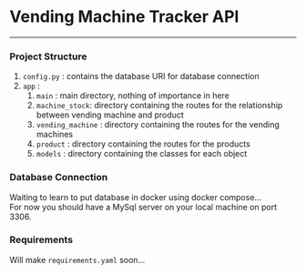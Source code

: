 # Vending Machine Tracker API #

---

### Project Structure
1. `config.py` : contains the database URI for database connection
2. `app` :
   1. `main` : main directory, nothing of importance in here
   2. `machine_stock`: directory containing the routes for the relationship 
   between vending machine and product
   3. `vending_machine` : directory containing the routes for the vending machines
   4. `product` : directory containing the routes for the products
   5. `models` : directory containing the classes for each object

### Database Connection
Waiting to learn to put database in docker using docker compose... <br which>
For now you should have a MySql server on your local machine on port 3306.

### Requirements
Will make `requirements.yaml` soon...




